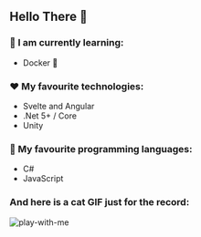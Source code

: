 ## Hello There 👋

### 📝 I am currently learning:
- Docker 🐳

### ♥️ My favourite technologies:
- Svelte and Angular
- .Net 5+ / Core
- Unity

### 💙 My favourite programming languages:
- C#
- JavaScript

### And here is a cat GIF just for the record:

![play-with-me](https://user-images.githubusercontent.com/72730682/128785033-634cb3f1-8285-4188-8c9d-e2de8c2f7a27.gif)

